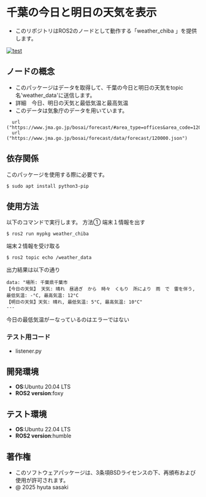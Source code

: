 # 千葉の今日と明日の天気を表示
- このリポジトリはROS2のノードとして動作する「weather_chiba 」を提供します。

[![test](https://github.com/Hyuman05/Mypkg/actions/workflows/test.yml/badge.svg)](https://github.com/Hyuman05/Mypkg/actions/workflows/test.yml)
## ノードの概念
- このパッケージはデータを取得して、千葉の今日と明日の天気をtopic名'weather_data'に送信します。
- 詳細　今日、明日の天気と最低気温と最高気温
- このデータは気象庁のデータを用いています。
```
  url ("https://www.jma.go.jp/bosai/forecast/#area_type=offices&area_code=120000")
  url ("https://www.jma.go.jp/bosai/forecast/data/forecast/120000.json")
```
## 依存関係
このパッケージを使用する際に必要です。
```
$ sudo apt install python3-pip
```
## 使用方法
以下のコマンドで実行します。
方法①
端末１情報を出す
```
$ ros2 run mypkg weather_chiba
```
端末２情報を受け取る
```
$ ros2 topic echo /weather_data
```
出力結果は以下の通り
```
data: "場所: 千葉県千葉市
【今日の天気】 天気: 晴れ　昼過ぎ　から　時々　くもり　所により　雨　で　雷を伴う, 最低気温: -°C, 最高気温: 12°C
【明日の天気】天気: 晴れ, 最低気温: 5°C, 最高気温: 10°C"
---

```
今日の最低気温がーなっているのはエラーではない

### テスト用コード
- listener.py
## 開発環境
- **OS**:Ubuntu 20.04 LTS
- **ROS2 version**:foxy
## テスト環境
- **OS**:Ubuntu 22.04 LTS
- **ROS2 version**:humble
## 著作権
- このソフトウェアパッケージは、3条項BSDライセンスの下、再頒布および使用が許可されます。
- @ 2025 hyuta sasaki
